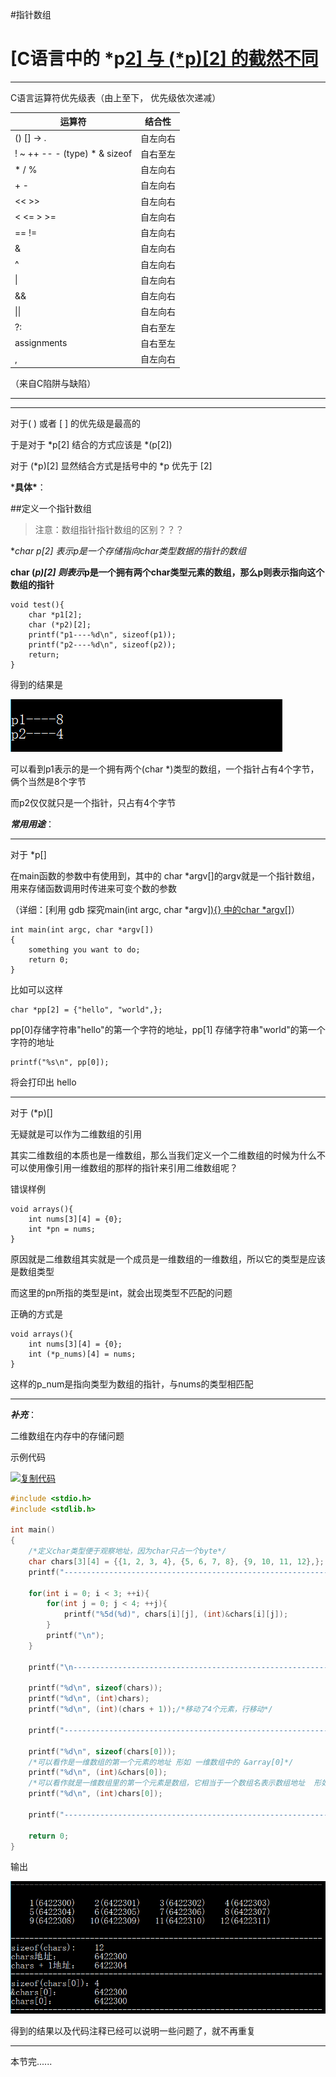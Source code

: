 

#指针数组





# [C语言中的 *p[2\] 与 (*p)[2] 的截然不同](https://www.cnblogs.com/xinglichao/p/9210132.html)

------

C语言运算符优先级表（由上至下， 优先级依次递减）

| 运算符                        | 结合性   |
| ----------------------------- | -------- |
| () [] -> .                    | 自左向右 |
| ! ~ ++ -- - (type) * & sizeof | 自右至左 |
| * / %                         | 自左向右 |
| + -                           | 自左向右 |
| << >>                         | 自左向右 |
| < <= > >=                     | 自左向右 |
| == !=                         | 自左向右 |
| &                             | 自左向右 |
| ^                             | 自左向右 |
| \|                            | 自左向右 |
| &&                            | 自左向右 |
| \|\|                          | 自左向右 |
| ?:                            | 自右至左 |
| assignments                   | 自右至左 |
| ,                             | 自左向右 |

 （来自C陷阱与缺陷）

---



------

 

对于( ) 或者 [ ] 的优先级是最高的

于是对于 *p[2] 结合的方式应该是  \*(p[2])  

对于 (\*p)[2] 显然结合方式是括号中的 *p 优先于 [2]

***具体\***：

##定义一个指针数组

>注意：数组指针指针数组的区别？？？

**char *p[2] 表示p是一个存储指向char类型数据的指针的数组**

**char (*p)[2] 则表示*p是一个拥有两个char类型元素的数组，那么p则表示指向这个数组的指针**



```
void test(){
    char *p1[2];
    char (*p2)[2];
    printf("p1----%d\n", sizeof(p1));
    printf("p2----%d\n", sizeof(p2));
    return;
}
```

得到的结果是

![img](数组指针.assets/1380453-20180621171529350-1365649841.png)

可以看到p1表示的是一个拥有两个(char *)类型的数组，一个指针占有4个字节，俩个当然是8个字节

而p2仅仅就只是一个指针，只占有4个字节

***常用用途***：

- ------

  对于 *p[]

在main函数的参数中有使用到，其中的 char *argv[]的argv就是一个指针数组，用来存储函数调用时传进来可变个数的参数

（详细：[利用 gdb 探究main(int argc, char *argv[\]){} 中的char *argv[]](https://www.cnblogs.com/xinglichao/p/9048244.html)）

```
int main(int argc, char *argv[])
{
    something you want to do;
    return 0;
}
```

比如可以这样

```
char *pp[2] = {"hello", "world",};
```

pp[0]存储字符串"hello"的第一个字符的地址，pp[1] 存储字符串"world"的第一个字符的地址

```
printf("%s\n", pp[0]);
```

将会打印出 hello

- ------

  对于 (*p)[]

无疑就是可以作为二维数组的引用

其实二维数组的本质也是一维数组，那么当我们定义一个二维数组的时候为什么不可以使用像引用一维数组的那样的指针来引用二维数组呢？

错误样例

```
void arrays(){
    int nums[3][4] = {0};
    int *pn = nums;
}
```

原因就是二维数组其实就是一个成员是一维数组的一维数组，所以它的类型是应该是数组类型

而这里的pn所指的类型是int，就会出现类型不匹配的问题

正确的方式是

```
void arrays(){
    int nums[3][4] = {0};
    int (*p_nums)[4] = nums;
}
```

这样的p_num是指向类型为数组的指针，与nums的类型相匹配

------

***补充***：

二维数组在内存中的存储问题

示例代码

[![复制代码](https://common.cnblogs.com/images/copycode.gif)](javascript:void(0);)

```c
#include <stdio.h>
#include <stdlib.h>

int main()
{
    /*定义char类型便于观察地址，因为char只占一个byte*/
    char chars[3][4] = {{1, 2, 3, 4}, {5, 6, 7, 8}, {9, 10, 11, 12},};
    printf("-------------------------------------------------------------------\n\n");

    for(int i = 0; i < 3; ++i){
        for(int j = 0; j < 4; ++j){
            printf("%5d(%d)", chars[i][j], (int)&chars[i][j]);
        }
        printf("\n");
    }

    printf("\n-------------------------------------------------------------------\n");

    printf("%d\n", sizeof(chars));
    printf("%d\n", (int)chars);
    printf("%d\n", (int)(chars + 1));/*移动了4个元素，行移动*/

    printf("-------------------------------------------------------------------\n");

    printf("%d\n", sizeof(chars[0]));
    /*可以看作是一维数组的第一个元素的地址 形如 一维数组中的 &array[0]*/
    printf("%d\n", (int)&chars[0]);
    /*可以看作就是一维数组里的第一个元素是数组，它相当于一个数组名表示数组地址  形如  array*/
    printf("%d\n", (int)chars[0]);

    printf("-------------------------------------------------------------------\n");

    return 0;
}
```



输出

![img](数组指针.assets/1380453-20180621222837678-473826080.png)

得到的结果以及代码注释已经可以说明一些问题了，就不再重复

------

本节完...... 